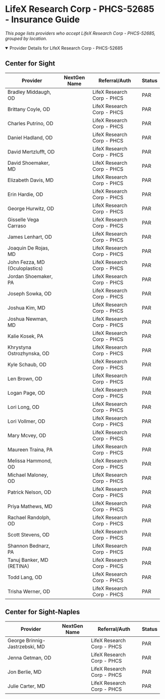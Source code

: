 # LifeX Research Corp - PHCS-52685 - Insurance Guide

*This page lists providers who accept LifeX Research Corp - PHCS-52685, grouped by location.*

<details open><summary>Provider Details for LifeX Research Corp - PHCS-52685</summary>

## Center for Sight

| Provider | NextGen Name | Referral/Auth | Status |
|----------|-------------|--------------|--------|
| Bradley Middaugh, OD |  | LifeX Research Corp - PHCS | PAR |
| Brittany Coyle, OD |  | LifeX Research Corp - PHCS | PAR |
| Charles Putrino, OD |  | LifeX Research Corp - PHCS | PAR |
| Daniel Hadland, OD |  | LifeX Research Corp - PHCS | PAR |
| David Mertzlufft, OD |  | LifeX Research Corp - PHCS | PAR |
| David Shoemaker, MD |  | LifeX Research Corp - PHCS | PAR |
| Elizabeth Davis, MD |  | LifeX Research Corp - PHCS | PAR |
| Erin Hardie, OD |  | LifeX Research Corp - PHCS | PAR |
| George Hurwitz, OD |  | LifeX Research Corp - PHCS | PAR |
| Gisselle Vega Carraso |  | LifeX Research Corp - PHCS | PAR |
| James Lenhart, OD |  | LifeX Research Corp - PHCS | PAR |
| Joaquin De Rojas, MD |  | LifeX Research Corp - PHCS | PAR |
| John Fezza, MD (Oculoplastics) |  | LifeX Research Corp - PHCS | PAR |
| Jordan Shoemaker, PA |  | LifeX Research Corp - PHCS | PAR |
| Joseph Sowka, OD |  | LifeX Research Corp - PHCS | PAR |
| Joshua Kim, MD |  | LifeX Research Corp - PHCS | PAR |
| Joshua Newman, MD |  | LifeX Research Corp - PHCS | PAR |
| Kalie Kosek, PA |  | LifeX Research Corp - PHCS | PAR |
| Khrystyna Ostrozhynska, OD |  | LifeX Research Corp - PHCS | PAR |
| Kyle Schaub, OD |  | LifeX Research Corp - PHCS | PAR |
| Len Brown, OD |  | LifeX Research Corp - PHCS | PAR |
| Logan Page, OD |  | LifeX Research Corp - PHCS | PAR |
| Lori Long, OD |  | LifeX Research Corp - PHCS | PAR |
| Lori Vollmer, OD |  | LifeX Research Corp - PHCS | PAR |
| Mary Mcvey, OD |  | LifeX Research Corp - PHCS | PAR |
| Maureen Traina, PA |  | LifeX Research Corp - PHCS | PAR |
| Melissa Hammond, OD |  | LifeX Research Corp - PHCS | PAR |
| Michael Maloney, OD |  | LifeX Research Corp - PHCS | PAR |
| Patrick Nelson, OD |  | LifeX Research Corp - PHCS | PAR |
| Priya Mathews, MD |  | LifeX Research Corp - PHCS | PAR |
| Rachael Randolph, OD |  | LifeX Research Corp - PHCS | PAR |
| Scott Stevens, OD |  | LifeX Research Corp - PHCS | PAR |
| Shannon Bednarz, PA |  | LifeX Research Corp - PHCS | PAR |
| Tanuj Banker, MD (RETINA) |  | LifeX Research Corp - PHCS | PAR |
| Todd Lang, OD |  | LifeX Research Corp - PHCS | PAR |
| Trisha Werner, OD |  | LifeX Research Corp - PHCS | PAR |

## Center for Sight-Naples

| Provider | NextGen Name | Referral/Auth | Status |
|----------|-------------|--------------|--------|
| George Brinnig-Jastrzebski, MD |  | LifeX Research Corp - PHCS | PAR |
| Jenna Getman, OD |  | LifeX Research Corp - PHCS | PAR |
| Jon Berlie, MD |  | LifeX Research Corp - PHCS | PAR |
| Julie Carter, MD |  | LifeX Research Corp - PHCS | PAR |

</details>

